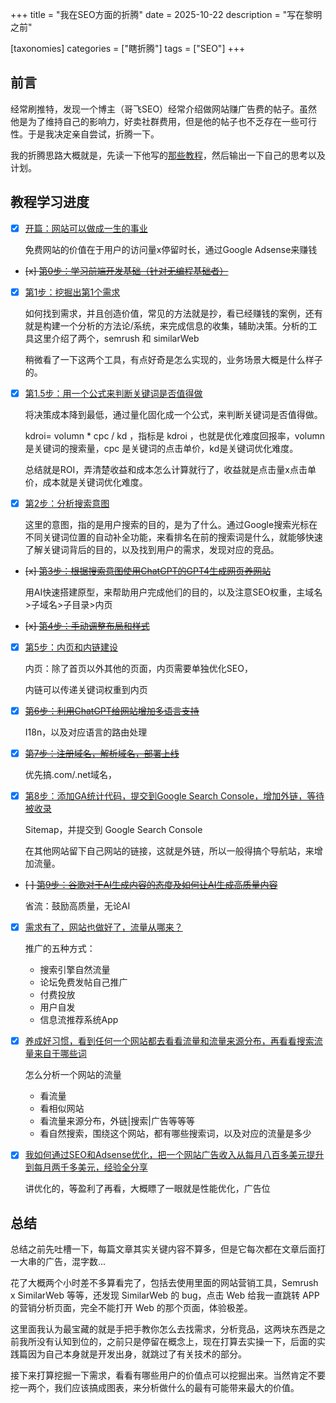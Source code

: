 +++
title = "我在SEO方面的折腾"
date = 2025-10-22
description = "写在黎明之前"

[taxonomies]
categories = ["瞎折腾"]
tags = ["SEO"]
+++

## 前言

经常刷推特，发现一个博主（哥飞SEO）经常介绍做网站赚广告费的帖子。虽然他是为了维持自己的影响力，好卖社群费用，但是他的帖子也不乏存在一些可行性。于是我决定亲自尝试，折腾一下。

我的折腾思路大概就是，先读一下他写的[那些教程](https://x.com/gefei55/status/1748947404383220149)，然后输出一下自己的思考以及计划。

## 教程学习进度

- [x] [开篇：网站可以做成一生的事业](https://mp.weixin.qq.com/s/URcdE3VaoYoAx0cOcll8_g)
    
    免费网站的价值在于用户的访问量x停留时长，通过Google Adsense来赚钱
- ~~[x] [第0步：学习前端开发基础（针对无编程基础者）](https://mp.weixin.qq.com/s/mtJY6TKCVjZQRmeFkWPAfQ)~~
- [x] [第1步：挖掘出第1个需求](https://mp.weixin.qq.com/s/V35KGuSqMHhhgr4x1Bzw6Q)
    
    如何找到需求，并且创造价值，常见的方法就是抄，看已经赚钱的案例，还有就是构建一个分析的方法论/系统，来完成信息的收集，辅助决策。分析的工具这里介绍了两个，semrush 和 similarWeb
    
    稍微看了一下这两个工具，有点好奇是怎么实现的，业务场景大概是什么样子的。
- [x] [第1.5步：用一个公式来判断关键词是否值得做](https://mp.weixin.qq.com/s/CJNigdIt8VkfQDangR8Bcg)
    
    将决策成本降到最低，通过量化固化成一个公式，来判断关键词是否值得做。
    
    kdroi= volumn * cpc / kd ，指标是 kdroi ，也就是优化难度回报率，volumn 是关键词的搜索量，cpc 是关键词的点击单价，kd是关键词优化难度。
    
    总结就是ROI，弄清楚收益和成本怎么计算就行了，收益就是点击量x点击单价，成本就是关键词优化难度。
- [x] [第2步：分析搜索意图](https://mp.weixin.qq.com/s/0l-1EVPJWAJK6z9w8Bn-FQ)
    
    这里的意图，指的是用户搜索的目的，是为了什么。通过Google搜索光标在不同关键词位置的自动补全功能，来看排名在前的搜索词是什么，就能够快速了解关键词背后的目的，以及找到用户的需求，发现对应的竞品。
- ~~[x] [第3步：根据搜索意图使用ChatGPT的GPT4生成网页养网站](https://mp.weixin.qq.com/s/Mg5utkp0iD_b0RGMbCvA4A)~~
    
    用AI快速搭建原型，来帮助用户完成他们的目的，以及注意SEO权重，主域名>子域名>子目录>内页
- ~~[x] [第4步：手动调整布局和样式](https://mp.weixin.qq.com/s/2T8u9QsGEKIv7c6ObSwYpw)~~
- [x] [第5步：内页和内链建设](https://mp.weixin.qq.com/s/X95UZmPEKHZZ4rNoBcaoJg)
    
    内页：除了首页以外其他的页面，内页需要单独优化SEO，
    
    内链可以传递关键词权重到内页
- [x] ~~[第6步：利用ChatGPT给网站增加多语言支持](https://mp.weixin.qq.com/s/b3_lY793bgiVcuZ2TREF2w)~~
    
    I18n，以及对应语言的路由处理
- [x] ~~[第7步：注册域名，解析域名，部署上线](https://mp.weixin.qq.com/s/B-boMGJsI3bxB8Ih10duRw)~~
    
    优先搞.com/.net域名，
- [x] [第8步：添加GA统计代码，提交到Google Search Console，增加外链，等待被收录](https://mp.weixin.qq.com/s/lCy2pWnFuP2riO9H0mJbIg)
    
    Sitemap，并提交到 Google Search Console
    
    在其他网站留下自己网站的链接，这就是外链，所以一般得搞个导航站，来增加流量。
- ~~[ ] [第9步：谷歌对于AI生成内容的态度及如何让AI生成高质量内容](https://mp.weixin.qq.com/s/pIQznxcsTV38kq9Ms5sxPA)~~
    
    省流：鼓励高质量，无论AI
- [x] [需求有了，网站也做好了，流量从哪来？](https://mp.weixin.qq.com/s/jtZwh-pDx_xS1BzXyJdJjg)
    
    推广的五种方式：
    
    - 搜索引擎自然流量
    - 论坛免费发帖自己推广
    - 付费投放
    - 用户自发
    - 信息流推荐系统App
- [x] [养成好习惯，看到任何一个网站都去看看流量和流量来源分布，再看看搜索流量来自于哪些词](https://mp.weixin.qq.com/s/hhxh3pufHxp619sIiwmkwA)
    
    怎么分析一个网站的流量
    
    - 看流量
    - 看相似网站
    - 看流量来源分布，外链|搜索|广告等等等
    - 看自然搜索，围绕这个网站，都有哪些搜索词，以及对应的流量是多少
- [x] [我如何通过SEO和Adsense优化，把一个网站广告收入从每月八百多美元提升到每月两千多美元，经验全分享](https://mp.weixin.qq.com/s/YLi38TLLM936bDsILGUtuA)
    
    讲优化的，等盈利了再看，大概瞟了一眼就是性能优化，广告位

## 总结

总结之前先吐槽一下，每篇文章其实关键内容不算多，但是它每次都在文章后面打一大串的广告，混字数...

花了大概两个小时差不多算看完了，包括去使用里面的网站营销工具，Semrush x SimilarWeb 等等，还发现 SimilarWeb 的 bug，点击 Web 给我一直跳转 APP 的营销分析页面，完全不能打开 Web 的那个页面，体验极差。

这里面我认为最宝藏的就是手把手教你怎么去找需求，分析竞品，这两块东西是之前我所没有认知到位的，之前只是停留在概念上，现在打算去实操一下，后面的实践篇因为自己本身就是开发出身，就跳过了有关技术的部分。

接下来打算挖掘一下需求，看看有哪些用户的价值点可以挖掘出来。当然肯定不要挖一两个，我们应该搞成图表，来分析做什么的最有可能带来最大的价值。